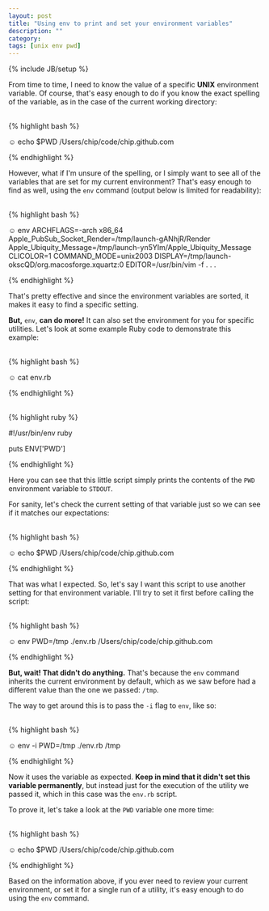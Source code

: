 ```yaml
---
layout: post
title: "Using env to print and set your environment variables"
description: ""
category: 
tags: [unix env pwd]
---
```

{% include JB/setup %}

From time to time, I need to know the value of a specific **UNIX** environment
variable.  Of course, that's easy enough to do if you know the exact spelling of
the variable, as in the case of the current working directory:

<br>
{% highlight bash %}

☺ echo $PWD
/Users/chip/code/chip.github.com

{% endhighlight %}

However, what if I'm unsure of the spelling, or I simply want to see all of the
variables that are set for my current environment?  That's easy enough to find
as well, using the `env` command (output below is limited for readability):

<br>
{% highlight bash %}

☺ env 
ARCHFLAGS=-arch x86_64
Apple_PubSub_Socket_Render=/tmp/launch-gANhjR/Render
Apple_Ubiquity_Message=/tmp/launch-yn5YIm/Apple_Ubiquity_Message
CLICOLOR=1
COMMAND_MODE=unix2003
DISPLAY=/tmp/launch-okscQD/org.macosforge.xquartz:0
EDITOR=/usr/bin/vim -f
.
.
.

{% endhighlight %}

That's pretty effective and since the environment variables are sorted, it makes
it easy to find a specific setting.

**But,** `env`, **can do more!**  It can also set the environment for you for specific
utilities.  Let's look at some example Ruby code to demonstrate this example:

<br>
{% highlight bash %}

☺ cat env.rb

{% endhighlight %}

<br>
{% highlight ruby %}

#!/usr/bin/env ruby

puts ENV['PWD']

{% endhighlight %}

Here you can see that this little script simply prints the contents of the `PWD`
environment variable to `STDOUT`.

For sanity, let's check the current setting of that variable just so we can see
if it matches our expectations:

<br>
{% highlight bash %}

☺ echo $PWD
/Users/chip/code/chip.github.com

{% endhighlight %}

That was what I expected.  So, let's say I want this script to use another
setting for that environment variable.  I'll try to set it first before calling
the script:

<br>
{% highlight bash %}

☺ env PWD=/tmp ./env.rb
/Users/chip/code/chip.github.com

{% endhighlight %}


**But, wait!  That didn't do anything.**  That's because the `env` command inherits
the current environment by default, which as we saw before had a different value
than the one we passed: `/tmp`.

The way to get around this is to pass the `-i` flag to `env`, like so:

<br>
{% highlight bash %}

☺ env -i PWD=/tmp ./env.rb
/tmp

{% endhighlight %}

Now it uses the variable as expected. **Keep in mind that it didn't set this
variable permanently**, but instead just for the execution of the utility we
passed it, which in this case was the `env.rb` script.

To prove it, let's take a look at the `PWD` variable one more time:

<br>
{% highlight bash %}

☺ echo $PWD
/Users/chip/code/chip.github.com

{% endhighlight %}

Based on the information above, if you ever need to review your current
environment, or set it for a single run of a utility, it's easy enough to do
using the `env` command.
